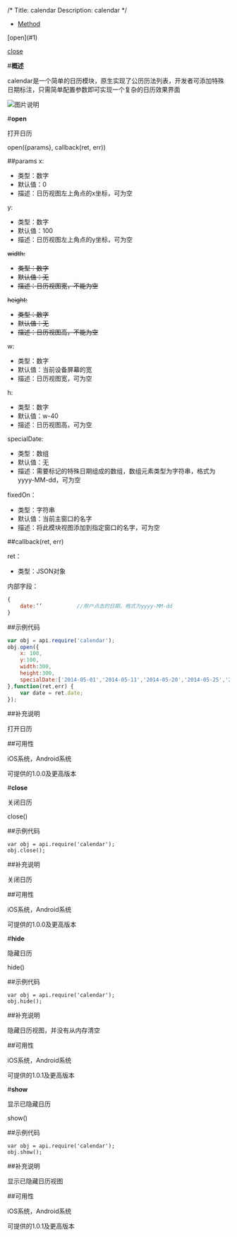 /*
Title: calendar
Description: calendar
*/

<ul id="tab" class="clearfix">
	<li class="active"><a href="#method-content">Method</a></li>
</ul>
<div id="method-content">

<div class="outline">
[open](#1)

[close](#2)
</div>

#**概述**

calendar是一个简单的日历模块，原生实现了公历历法列表，开发者可添加特殊日期标注，只需简单配置参数即可实现一个复杂的日历效果界面

![图片说明](/img/docImage/calendar.jpg)

#**open**<div id="1"></div>

打开日历

open({params}, callback(ret, err))

##params
x:

- 类型：数字
- 默认值：0
- 描述：日历视图左上角点的x坐标，可为空

y:

- 类型：数字
- 默认值：100
- 描述：日历视图左上角点的y坐标，可为空

<del>width:</del>

- <del>类型：数字</del>
- <del>默认值：无</del>
- <del>描述：日历视图宽，不能为空</del>

<del>height:</del>

- <del>类型：数字</del>
- <del>默认值：无</del>
- <del>描述：日历视图高，不能为空</del>

w:

- 类型：数字
- 默认值：当前设备屏幕的宽
- 描述：日历视图宽，可为空

h:

- 类型：数字
- 默认值：w-40
- 描述：日历视图高，可为空

specialDate:

- 类型：数组
- 默认值：无
- 描述：需要标记的特殊日期组成的数组，数组元素类型为字符串，格式为yyyy-MM-dd，可为空

fixedOn：

- 类型：字符串
- 默认值：当前主窗口的名字
- 描述：将此模块视图添加到指定窗口的名字，可为空

##callback(ret, err)

ret：

- 类型：JSON对象

内部字段：

```js
{
    date:’’           //用户点击的日期，格式为yyyy-MM-dd
}
```

##示例代码

```js
var obj = api.require('calendar');
obj.open({
	x: 100,
	y:100,
	width:300,
	height:300,
    specialDate:['2014-05-01','2014-05-11','2014-05-20','2014-05-25','2014-05-31']
},function(ret,err) {
    var date = ret.date;
});
```

##补充说明

打开日历

##可用性

iOS系统，Android系统

可提供的1.0.0及更高版本

#**close**<div id="2"></div>

关闭日历

close()

##示例代码

    var obj = api.require('calendar');
    obj.close();

##补充说明

关闭日历

##可用性

iOS系统，Android系统

可提供的1.0.0及更高版本

#**hide**<div id="3"></div>

隐藏日历

hide()

##示例代码

    var obj = api.require('calendar');
    obj.hide();

##补充说明

隐藏日历视图，并没有从内存清空

##可用性

iOS系统，Android系统

可提供的1.0.1及更高版本

#**show**<div id="4"></div>

显示已隐藏日历

show()

##示例代码

    var obj = api.require('calendar');
    obj.show();

##补充说明

显示已隐藏日历视图

##可用性

iOS系统，Android系统

可提供的1.0.1及更高版本
